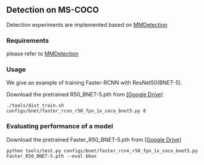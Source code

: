## Detection on MS-COCO
Detection experiments are implemented based on [MMDetection](https://github.com/open-mmlab/mmdetection)

### Requirements
please refer to [MMDetection](https://github.com/open-mmlab/mmdetection)

### Usage
We give an example of training Faster-RCNN with ResNet50(BNET-5).

Download the pretrained R50_BNET-5.pth from [[Google Drive]](https://drive.google.com/drive/folders/1lwyQgoKA-hf1EguT7zh8BgriM-B1LWQm)
```
./tools/dist_train.sh configs/bnet/faster_rcnn_r50_fpn_1x_coco_bnet5.py 8
```
### Evaluating performance of a model
Download the pretrained Faster_R50_BNET-5.pth from [[Google Drive]](https://drive.google.com/drive/folders/1PgHChbHq6uI2RafFNhcWVHAMDOjua3QE)
```
python tools/test.py configs/bnet/faster_rcnn_r50_fpn_1x_coco_bnet5.py Faster_R50_BNET-5.pth --eval bbox
```
